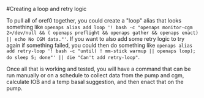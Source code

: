 #Creating a loop and retry logic

To pull all of oref0 together, you could create a "loop" alias that looks something like `openaps alias add loop '! bash -c "openaps monitor-cgm 2>/dev/null && ( openaps preflight && openaps gather && openaps enact) || echo No CGM data."'`. If you want to also add some retry logic to try again if something failed, you could then do something like `openaps alias add retry-loop '! bash -c "until( ! mm-stick warmup || openaps loop); do sleep 5; done"' || die "Can't add retry-loop"`.

Once all that is working and tested, you will have a command that can be run manually or on a schedule to collect data from the pump and cgm, calculate IOB and a temp basal suggestion, and then enact that on the pump. 
